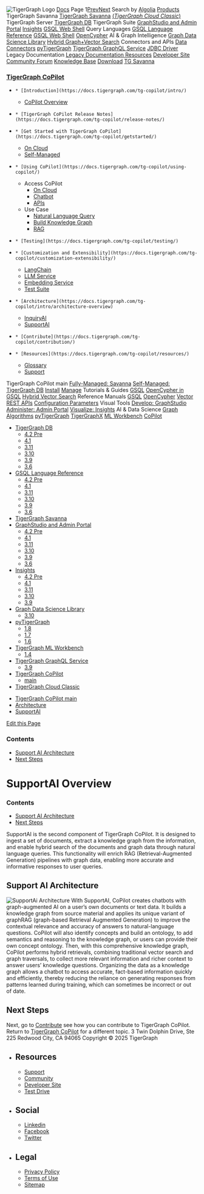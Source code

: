 ![TigerGraph Logo](https://www.tigergraph.com/wp-content/uploads/2020/05/TG_LOGO.svg) [Docs](https://docs.tigergraph.com/home)
Page 1[Prev](https://docs.tigergraph.com/tg-copilot/intro/supportai-overview)[Next](https://docs.tigergraph.com/tg-copilot/intro/supportai-overview)
Search by [Algolia](https://www.algolia.com/docsearch)
[Products](https://docs.tigergraph.com/tg-copilot/intro/supportai-overview)
TigerGraph Savanna
[TigerGraph Savanna](https://docs.tigergraph.com/savanna/main/overview/) [(_TigerGraph Cloud Classic_)](https://docs.tigergraph.com/cloud/main/start/overview)
TigerGraph Server
[TigerGraph DB](https://docs.tigergraph.com/tigergraph-server/4.2/intro/)
TigerGraph Suite
[GraphStudio and Admin Portal](https://docs.tigergraph.com/gui/4.2/intro/) [Insights](https://docs.tigergraph.com/insights/4.2/intro/) [GSQL Web Shell](https://docs.tigergraph.com/tigergraph-server/current/gsql-shell/web)
Query Languages
[GSQL Language Reference](https://docs.tigergraph.com/gsql-ref/4.2/intro/) [GSQL Web Shell](https://docs.tigergraph.com/tigergraph-server/current/gsql-shell/web) [OpenCypher](https://docs.tigergraph.com/gsql-ref/current/opencypher-in-gsql)
AI & Graph Intelligence
[Graph Data Science Library](https://docs.tigergraph.com/graph-ml/3.10/intro/) [Hybrid Graph+Vector Search](https://docs.tigergraph.com/gsql-ref/current/vector/)
Connectors and APIs
[Data Connectors](https://docs.tigergraph.com/tigergraph-server/current/data-loading) [pyTigerGraph](https://docs.tigergraph.com/pytigergraph/1.8/intro/) [TigerGraph GraphQL Service](https://docs.tigergraph.com/graphql/3.9/) [JDBC Driver](https://github.com/tigergraph/ecosys/tree/master/tools/etl/tg-jdbc-driver)
Legacy Documentation
[ Legacy Documentation ](https://docs-legacy.tigergraph.com)
[Resources](https://docs.tigergraph.com/tg-copilot/intro/supportai-overview)
[Developer Site](https://dev.tigergraph.com/) [Community Forum](https://community.tigergraph.com/) [Knowledge Base](https://tigergraph.freshdesk.com/support/solutions)
[Download](https://dl.tigergraph.com)
[ TG Savanna](https://savanna.tgcloud.io)
### [TigerGraph CoPilot](https://docs.tigergraph.com/tg-copilot/intro/)
  *     * [Introduction](https://docs.tigergraph.com/tg-copilot/intro/)
      * [CoPilot Overview](https://docs.tigergraph.com/tg-copilot/intro/overview)
  *     * [TigerGraph CoPilot Release Notes](https://docs.tigergraph.com/tg-copilot/release-notes/)
  *     * [Get Started with TigerGraph CoPilot](https://docs.tigergraph.com/tg-copilot/getstarted/)
      * [On Cloud](https://docs.tigergraph.com/tg-copilot/getstarted/oncloud)
      * [Self-Managed](https://docs.tigergraph.com/tg-copilot/getstarted/self-managed)
  *     * [Using CoPilot](https://docs.tigergraph.com/tg-copilot/using-copilot/)
      * Access CoPilot
        * [On Cloud](https://docs.tigergraph.com/tg-copilot/using-copilot/how2-use-on-cloud)
        * [Chatbot](https://docs.tigergraph.com/tg-copilot/using-copilot/how2-use-chat)
        * [APIs](https://docs.tigergraph.com/tg-copilot/using-copilot/how2-use-api)
      * Use Case
        * [Natural Language Query](https://docs.tigergraph.com/tg-copilot/using-copilot/how2-natural-language-query)
        * [Build Knowledge Graph](https://docs.tigergraph.com/tg-copilot/using-copilot/how2-build-knowledge-graph)
        * [RAG](https://docs.tigergraph.com/tg-copilot/using-copilot/how2-graphrag)
  *     * [Testing](https://docs.tigergraph.com/tg-copilot/testing/)
  *     * [Customization and Extensibility](https://docs.tigergraph.com/tg-copilot/customization-extensibility/)
      * [LangChain](https://docs.tigergraph.com/tg-copilot/customization-extensibility/add-langchaintool)
      * [LLM Service](https://docs.tigergraph.com/tg-copilot/customization-extensibility/add-new-llm)
      * [Embedding Service](https://docs.tigergraph.com/tg-copilot/customization-extensibility/add-embedding-service)
      * [Test Suite](https://docs.tigergraph.com/tg-copilot/customization-extensibility/add-new-tests)
  *     * [Architecture](https://docs.tigergraph.com/tg-copilot/intro/architecture-overview)
      * [InquiryAI](https://docs.tigergraph.com/tg-copilot/intro/inquiryai-overview)
      * [SupportAI](https://docs.tigergraph.com/tg-copilot/intro/supportai-overview)
  *     * [Contribute](https://docs.tigergraph.com/tg-copilot/contribution/)
  *     * [Resources](https://docs.tigergraph.com/tg-copilot/resources/)
      * [Glossary](https://docs.tigergraph.com/tg-copilot/resources/glossary)
      * [Support](https://docs.tigergraph.com/tg-copilot/resources/support)


TigerGraph CoPilot main
[Fully-Managed: Savanna](https://docs.tigergraph.com/savanna/main/overview/)
[Self-Managed: TigerGraph DB](https://docs.tigergraph.com/tigergraph-server/4.2/intro/)
[Install](https://docs.tigergraph.com/tigergraph-server/current/getting-started/) [Manage](https://docs.tigergraph.com/tigergraph-server/current/system-management/)
Tutorials & Guides
[GSQL](https://github.com/tigergraph/ecosys/blob/master/tutorials/GSQL.md) [OpenCypher in GSQL](https://github.com/tigergraph/ecosys/blob/master/tutorials/Cypher.md) [Hybrid Vector Search](https://github.com/tigergraph/ecosys/blob/master/tutorials/VectorSearch.md)
Reference Manuals
[GSQL](https://docs.tigergraph.com/gsql-ref/4.2/intro/) [OpenCypher](https://docs.tigergraph.com/gsql-ref/current/opencypher-in-gsql/) [Vector](https://docs.tigergraph.com/gsql-ref/current/vector/) [REST APIs](https://docs.tigergraph.com/tigergraph-server/current/api/) [Configuration Parameters](https://docs.tigergraph.com/tigergraph-server/current/reference/configuration-parameters)
Visual Tools
[Develop: GraphStudio](https://docs.tigergraph.com/gui/4.2/intro/) [Administer: Admin Portal](https://docs.tigergraph.com/gui/4.2/intro/) [Visualize: Insights](https://docs.tigergraph.com/insights/4.2/intro/)
AI & Data Science
[Graph Algorithms](https://docs.tigergraph.com/graph-ml/3.10/intro/) [pyTigerGraph](https://docs.tigergraph.com/pytigergraph/1.8/intro/) [TigerGraphX](https://github.com/tigergraph/ecosys/blob/master/tutorials/TigerGraphX.md) [ML Workbench](https://docs.tigergraph.com/ml-workbench/1.4/intro/) [CoPilot](https://docs.tigergraph.com/tg-copilot/intro/)
  * [TigerGraph DB](https://docs.tigergraph.com/tigergraph-server/4.2/intro/)
    * [4.2 Pre](https://docs.tigergraph.com/tigergraph-server/4.2/intro/)
    * [4.1](https://docs.tigergraph.com/tigergraph-server/4.1/intro/)
    * [3.11](https://docs.tigergraph.com/tigergraph-server/3.11/intro/)
    * [3.10](https://docs.tigergraph.com/tigergraph-server/3.10/intro/)
    * [3.9](https://docs.tigergraph.com/tigergraph-server/3.9/intro/)
    * [3.6](https://docs.tigergraph.com/tigergraph-server/3.6/intro/)
  * [GSQL Language Reference](https://docs.tigergraph.com/gsql-ref/4.2/intro/)
    * [4.2 Pre](https://docs.tigergraph.com/gsql-ref/4.2/intro/)
    * [4.1](https://docs.tigergraph.com/gsql-ref/4.1/intro/)
    * [3.11](https://docs.tigergraph.com/gsql-ref/3.11/intro/)
    * [3.10](https://docs.tigergraph.com/gsql-ref/3.10/intro/)
    * [3.9](https://docs.tigergraph.com/gsql-ref/3.9/intro/)
    * [3.6](https://docs.tigergraph.com/gsql-ref/3.6/intro/intro)
  * [TigerGraph Savanna](https://docs.tigergraph.com/savanna/main/overview/)
  * [GraphStudio and Admin Portal](https://docs.tigergraph.com/gui/4.2/intro/)
    * [4.2 Pre](https://docs.tigergraph.com/gui/4.2/intro/)
    * [4.1](https://docs.tigergraph.com/gui/4.1/intro/)
    * [3.11](https://docs.tigergraph.com/gui/3.11/intro/)
    * [3.10](https://docs.tigergraph.com/gui/3.10/intro/)
    * [3.9](https://docs.tigergraph.com/gui/3.9/intro/)
    * [3.6](https://docs.tigergraph.com/gui/3.6/graphstudio/overview)
  * [Insights](https://docs.tigergraph.com/insights/4.2/intro/)
    * [4.2 Pre](https://docs.tigergraph.com/insights/4.2/intro/)
    * [4.1](https://docs.tigergraph.com/insights/4.1/intro/)
    * [3.11](https://docs.tigergraph.com/insights/3.11/intro/)
    * [3.10](https://docs.tigergraph.com/insights/3.10/intro/)
    * [3.9](https://docs.tigergraph.com/insights/3.9/intro/)
  * [Graph Data Science Library](https://docs.tigergraph.com/graph-ml/3.10/intro/)
    * [3.10](https://docs.tigergraph.com/graph-ml/3.10/intro/)
  * [pyTigerGraph](https://docs.tigergraph.com/pytigergraph/1.8/intro/)
    * [1.8](https://docs.tigergraph.com/pytigergraph/1.8/intro/)
    * [1.7](https://docs.tigergraph.com/pytigergraph/1.7/intro/)
    * [1.6](https://docs.tigergraph.com/pytigergraph/1.6/intro/)
  * [TigerGraph ML Workbench](https://docs.tigergraph.com/ml-workbench/1.4/intro/)
    * [1.4](https://docs.tigergraph.com/ml-workbench/1.4/intro/)
  * [TigerGraph GraphQL Service](https://docs.tigergraph.com/graphql/3.9/)
    * [3.9](https://docs.tigergraph.com/graphql/3.9/)
  * [TigerGraph CoPilot](https://docs.tigergraph.com/tg-copilot/intro/)
    * [main](https://docs.tigergraph.com/tg-copilot/intro/)
  * [TigerGraph Cloud Classic](https://docs.tigergraph.com/cloud/main/start/overview)


[](https://docs.tigergraph.com/home/)
  * [TigerGraph CoPilot main](https://docs.tigergraph.com/tg-copilot/intro/)
  * [Architecture](https://docs.tigergraph.com/tg-copilot/intro/architecture-overview)
  * [SupportAI](https://docs.tigergraph.com/tg-copilot/intro/supportai-overview)


[Edit this Page](https://github.com/tigergraph/copilot-docs/edit/main/modules/intro/pages/supportai-overview.adoc)
### Contents
  * [Support AI Architecture](https://docs.tigergraph.com/tg-copilot/intro/supportai-overview#_support_ai_architecture)
  * [Next Steps](https://docs.tigergraph.com/tg-copilot/intro/supportai-overview#_next_steps)


# SupportAI Overview
### Contents
  * [Support AI Architecture](https://docs.tigergraph.com/tg-copilot/intro/supportai-overview#_support_ai_architecture)
  * [Next Steps](https://docs.tigergraph.com/tg-copilot/intro/supportai-overview#_next_steps)


SupportAI is the second component of TigerGraph CoPilot.
It is designed to ingest a set of documents, extract a knowledge graph from the information, and enable hybrid search of the documents and graph data through natural language queries. This functionality will enrich RAG (Retrieval-Augmented Generation) pipelines with graph data, enabling more accurate and informative responses to user queries.
## [](https://docs.tigergraph.com/tg-copilot/intro/supportai-overview#_support_ai_architecture)Support AI Architecture
![SupportAi Architecture](https://docs.tigergraph.com/tg-copilot/intro/_images/SupportAi-Architecture.png)
With SupportAI, CoPilot creates chatbots with graph-augmented AI on a user’s own documents or text data.
It builds a knowledge graph from source material and applies its unique variant of graphRAG (graph-based Retrieval Augmented Generation) to improve the contextual relevance and accuracy of answers to natural-language questions.
CoPilot will also identify concepts and build an ontology, to add semantics and reasoning to the knowledge graph, or users can provide their own concept ontology.
Then, with this comprehensive knowledge graph, CoPilot performs hybrid retrievals, combining traditional vector search and graph traversals, to collect more relevant information and richer context to answer users’ knowledge questions.
Organizing the data as a knowledge graph allows a chatbot to access accurate, fact-based information quickly and efficiently, thereby reducing the reliance on generating responses from patterns learned during training, which can sometimes be incorrect or out of date.
## [](https://docs.tigergraph.com/tg-copilot/intro/supportai-overview#_next_steps)Next Steps
Next, go to [Contribute](https://docs.tigergraph.com/tg-copilot/contribution/) see how you can contribute to TigerGraph CoPilot.
Return to [TigerGraph CoPilot](https://docs.tigergraph.com/tg-copilot/intro/) for a different topic.
3 Twin Dolphin Drive, Ste 225 Redwood City, CA 94065 
Copyright © 2025 TigerGraph
  * ## Resources
    * [Support](https://www.tigergraph.com/support/)
    * [Community](https://community.tigergraph.com/)
    * [Developer Site](https://dev.tigergraph.com/)
    * [Test Drive](https://testdrive.tigergraph.com/)
  * ## Social
    * [Linkedin](https://www.linkedin.com/company/tigergraph/)
    * [Facebook](https://www.facebook.com/TigerGraphDB/)
    * [Twitter](https://twitter.com/tigergraphdb)
  * ## Legal
    * [Privacy Policy](https://www.tigergraph.com/privacy-policy/)
    * [Terms of Use](https://www.tigergraph.com/terms/)
    * [Sitemap](https://docs.tigergraph.com/sitemap.xml)


